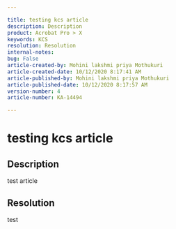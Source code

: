 ```yaml
---

title: testing kcs article  
description: Description  
product: Acrobat Pro > X  
keywords: KCS  
resolution: Resolution  
internal-notes:   
bug: False  
article-created-by: Mohini lakshmi priya Mothukuri  
article-created-date: 10/12/2020 8:17:41 AM  
article-published-by: Mohini lakshmi priya Mothukuri  
article-published-date: 10/12/2020 8:17:57 AM  
version-number: 4  
article-number: KA-14494

---
```


# testing kcs article

## Description

test article

## Resolution

test
